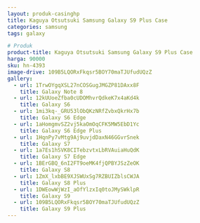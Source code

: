 ```yaml
---
layout: produk-casinghp
title: Kaguya Otsutsuki Samsung Galaxy S9 Plus Case
categories: samsung
tags: galaxy

# Produk
product-title: Kaguya Otsutsuki Samsung Galaxy S9 Plus Case
harga: 90000
sku: hn-4393
image-drive: 109B5LQORxFkqsr5BOY70maTJUfudUQzZ
gallery:
  - url: 1TrwOYgqXSL27nCOSGugJMGZP81DAxx8F
    title: Galaxy Note 8
  - url: 12kUUoeZfba0cUDOMhvrQdkeK7x4aKd4k
    title: Galaxy S6
  - url: 1mi3kq-_GRU53lObQKzNRfZvbxQkrHx7b
    title: Galaxy S6 Edge
  - url: 1aHomgmvSZ2vj5kaOmOqCFK5MW5EbD1Yc
    title: Galaxy S6 Edge Plus
  - url: 1HqnPy7vMtg9Aj9uvjdDaxN46GGvrSnek
    title: Galaxy S7
  - url: 1a7Es1hSVK8CITebzvtxLbRVAuiaHuQdK
    title: Galaxy S7 Edge
  - url: 1BErGBQ_6nI2FT9oeMK4fjQPBYJSzZeOK
    title: Galaxy S8
  - url: 1ZmX_lxbBE9XJSWUxSg7RZBUIZblsCWJA
    title: Galaxy S8 Plus
  - url: 1DWEowWjWzI_aOfYlzxIq0toJMySWklpR
    title: Galaxy S9
  - url: 109B5LQORxFkqsr5BOY70maTJUfudUQzZ
    title: Galaxy S9 Plus
---
```

